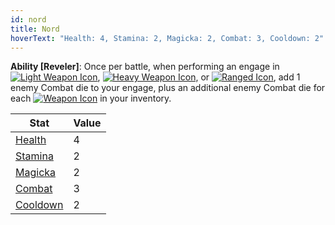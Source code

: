 ```yaml
---
id: nord
title: Nord
hoverText: "Health: 4, Stamina: 2, Magicka: 2, Combat: 3, Cooldown: 2"
---
```


**Ability [Reveler]**: Once per battle, when performing an engage in [<img src="/icons/light-weapon.svg" alt="Light Weapon Icon" class="icon-svg" />](/docs/battle-forms/light-weapon), [<img src="/icons/heavy-weapon.svg" alt="Heavy Weapon Icon" class="icon-svg" />](/docs/battle-forms/heavy-weapon), or [<img src="/icons/ranged-weapon.svg" alt="Ranged Icon" class="icon-svg" />](/docs/battle-forms/ranged-weapon), add 1 enemy Combat die to your engage, plus an additional enemy Combat die for each [<img src="/icons/weapon.svg" alt="Weapon Icon" class="icon-svg" />](/docs/items/types/weapon) in your inventory.

| Stat                               | Value |
| ---------------------------------- | ----- |
| [Health](/docs/stats/health)       | 4     |
| [Stamina](/docs/stats/stamina)     | 2     |
| [Magicka](/docs/stats/magicka)     | 2     |
| [Combat](/docs/skill-lines/combat) | 3     |
| [Cooldown](/docs/stats/cooldown)   | 2     |
